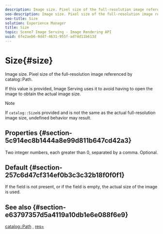 ```yaml
---
description: Image size. Pixel size of the full-resolution image referenced by catalog Path.
seo-description: Image size. Pixel size of the full-resolution image referenced by catalog Path.
seo-title: Size
solution: Experience Manager
title: Size
topic: Scene7 Image Serving - Image Rendering API
uuid: 6fe2aeb6-0dd7-4631-955f-ad74d11b613d
---
```


# Size{#size}

Image size. Pixel size of the full-resolution image referenced by catalog::Path.

 If this value is provided, Image Serving uses it to avoid having to open the image to obtain the actual image size.

>[!NOTE]
>
>If `catalog::Size`is provided and is not the same as the actual full-resolution image size, undefined behavior may result.

## Properties {#section-5c914ec8b1444a8e99d811b647cd42a3}

Two integer numbers, each greater than 0, separated by a comma. Optional.

## Default {#section-257c6d47cf314ef0b3c3c32b18f0f0f1}

If the field is not present, or if the field is empty, the actual size of the image is used.

## See also {#section-e63797357d5a4119a10db1e6e088f6e9}

[catalog::Path](../../../../../../is-api/image-catalog/image-serving-api-ref/c-image-catalog-reference/c-image-svg-data-reference/c-image-data-reference/r-path-cat.md#reference-306afcaff172440ca81b85da8d78213c) , [res=](r_res.md#reference_3D6FE416801148DEA0F786F2B5169E55) 
